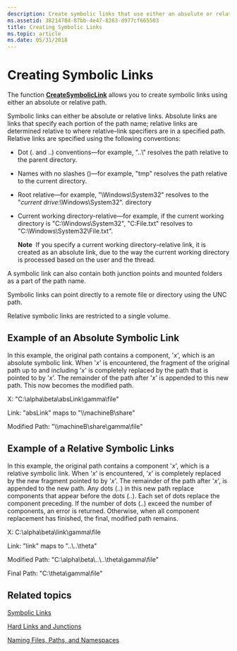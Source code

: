 ```yaml
---
description: Create symbolic links that use either an absolute or relative path by using the CreateSymbolicLink function.
ms.assetid: 3821478d-87bb-4e47-8263-d977cf665503
title: Creating Symbolic Links
ms.topic: article
ms.date: 05/31/2018
---
```


# Creating Symbolic Links

The function [**CreateSymbolicLink**](/windows/desktop/api/WinBase/nf-winbase-createsymboliclinka) allows you to create symbolic links using either an absolute or relative path.

Symbolic links can either be absolute or relative links. Absolute links are links that specify each portion of the path name; relative links are determined relative to where relative–link specifiers are in a specified path. Relative links are specified using the following conventions:

-   Dot (. and ..) conventions—for example, "..\\" resolves the path relative to the parent directory.
-   Names with no slashes (\)—for example, "tmp" resolves the path relative to the current directory.
-   Root relative—for example, "\\Windows\\System32" resolves to the "*current drive*:\\Windows\\System32". directory
-   Current working directory-relative—for example, if the current working directory is "C:\\Windows\\System32", "C:File.txt" resolves to "C:\\Windows\\System32\\File.txt".

    **Note**  If you specify a current working directory–relative link, it is created as an absolute link, due to the way the current working directory is processed based on the user and the thread.

A symbolic link can also contain both junction points and mounted folders as a part of the path name.

Symbolic links can point directly to a remote file or directory using the UNC path.

Relative symbolic links are restricted to a single volume.

## Example of an Absolute Symbolic Link

In this example, the original path contains a component, '*x*', which is an absolute symbolic link. When '*x*' is encountered, the fragment of the original path up to and including '*x*' is completely replaced by the path that is pointed to by '*x*'. The remainder of the path after '*x*' is appended to this new path. This now becomes the modified path.

X: "C:\\alpha\\beta\\absLink\\gamma\\file"

Link: "absLink" maps to "\\\\machineB\\share"

Modified Path: "\\\\machineB\\share\\gamma\\file"

## Example of a Relative Symbolic Links

In this example, the original path contains a component '*x*', which is a relative symbolic link. When '*x*' is encountered, '*x*' is completely replaced by the new fragment pointed to by '*x*'. The remainder of the path after '*x*', is appended to the new path. Any dots (..) in this new path replace components that appear before the dots (..). Each set of dots replace the component preceding. If the number of dots (..) exceed the number of components, an error is returned. Otherwise, when all component replacement has finished, the final, modified path remains.

X: C:\\alpha\\beta\\link\\gamma\\file

Link: "link" maps to "..\\..\\theta"

Modified Path: "C:\\alpha\\beta\\..\\..\\theta\\gamma\\file"

Final Path: "C:\\theta\\gamma\\file"

## Related topics

<dl> <dt>

[Symbolic Links](symbolic-links.md)
</dt> <dt>

[Hard Links and Junctions](hard-links-and-junctions.md)
</dt> <dt>

[Naming Files, Paths, and Namespaces](naming-a-file.md)
</dt> </dl>

 

 



